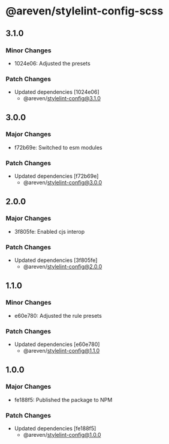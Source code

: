 # @areven/stylelint-config-scss

## 3.1.0

### Minor Changes

- 1024e06: Adjusted the presets

### Patch Changes

- Updated dependencies [1024e06]
  - @areven/stylelint-config@3.1.0

## 3.0.0

### Major Changes

- f72b69e: Switched to esm modules

### Patch Changes

- Updated dependencies [f72b69e]
  - @areven/stylelint-config@3.0.0

## 2.0.0

### Major Changes

- 3f805fe: Enabled cjs interop

### Patch Changes

- Updated dependencies [3f805fe]
  - @areven/stylelint-config@2.0.0

## 1.1.0

### Minor Changes

- e60e780: Adjusted the rule presets

### Patch Changes

- Updated dependencies [e60e780]
  - @areven/stylelint-config@1.1.0

## 1.0.0

### Major Changes

- fe188f5: Published the package to NPM

### Patch Changes

- Updated dependencies [fe188f5]
  - @areven/stylelint-config@1.0.0
